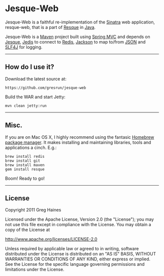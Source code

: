 Jesque-Web
==========

Jesque-Web is a faithful re-implementation of the [Sinatra](http://www.sinatrarb.com/) web application, resque-web, that is a part of [Resque](https://github.com/defunkt/resque) in [Java](http://www.oracle.com/technetwork/java/index.html).

Jesque-Web is a [Maven](http://maven.apache.org/) project built using [Spring MVC](http://static.springsource.org/spring/docs/3.0.x/spring-framework-reference/html/mvc.html) and depends on [Jesque](https://github.com/gresrun/jesque), [Jedis](https://github.com/xetorthio/jedis) to connect to [Redis](http://redis.io/), [Jackson](http://jackson.codehaus.org/) to map to/from [JSON](http://www.json.org/) and [SLF4J](http://www.slf4j.org/) for logging.

***

How do I use it?
----------------
Download the latest source at:

	https://github.com/gresrun/jesque-web
Build the WAR and start Jetty:

	mvn clean jetty:run
***

Misc.
-----

If you are on Mac OS X, I highly recommend using the fantasic [Homebrew package manager](https://github.com/mxcl/homebrew). It makes installing and maintaining libraries, tools and applications a cinch. E.g.:

	brew install redis
	brew install git
	brew install maven
	gem install resque
Boom! Ready to go!

***

License
-------
Copyright 2011 Greg Haines

Licensed under the Apache License, Version 2.0 (the "License");
you may not use this file except in compliance with the License.
You may obtain a copy of the License at

   <http://www.apache.org/licenses/LICENSE-2.0>

Unless required by applicable law or agreed to in writing, software
distributed under the License is distributed on an "AS IS" BASIS,
WITHOUT WARRANTIES OR CONDITIONS OF ANY KIND, either express or implied.
See the License for the specific language governing permissions and
limitations under the License.

